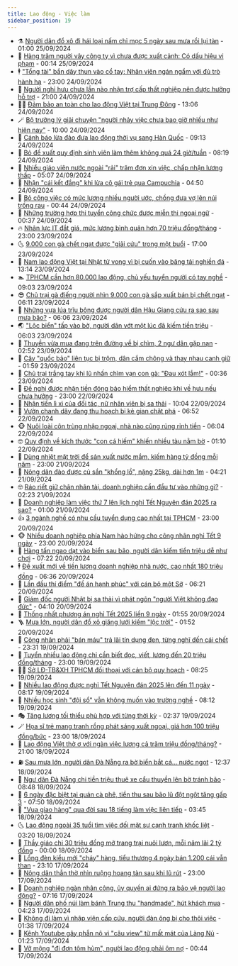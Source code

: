 ```yaml
---
title: Lao động - Việc làm
sidebar_position: 19
---
```


<!-- dantri-lao-dong-viec-lam:START -->
- ⚗️ [Người dân đổ xô đi hái loại nấm chỉ mọc 5 ngày sau mưa rồi lụi tàn](https://dantri.com.vn/lao-dong-viec-lam/nguoi-dan-do-xo-di-hai-loai-nam-chi-moc-5-ngay-sau-mua-roi-lui-tan-20240924164230287.htm) - 01:00 25/09/2024
- 🙉 [Hàng trăm người vây công ty vì chưa được xuất cảnh: Có dấu hiệu vi phạm](https://dantri.com.vn/lao-dong-viec-lam/hang-tram-nguoi-vay-cong-ty-vi-chua-duoc-xuat-canh-co-dau-hieu-vi-pham-20240924212151724.htm) - 00:14 25/09/2024
- 🕴 [&quot;Tổng tài&quot; bắn dây thun vào cổ tay: Nhân viên ngán ngẩm với đủ trò hành hạ](https://dantri.com.vn/lao-dong-viec-lam/tong-tai-ban-day-thun-vao-co-tay-nhan-vien-ngan-ngam-voi-du-tro-hanh-ha-20240924171934310.htm) - 23:00 24/09/2024
- 🧐 [Người nghỉ hưu chưa lần nào nhận trợ cấp thất nghiệp nên được hưởng hỗ trợ](https://dantri.com.vn/lao-dong-viec-lam/nguoi-nghi-huu-chua-lan-nao-nhan-tro-cap-that-nghiep-nen-duoc-huong-ho-tro-20240924122355352.htm) - 21:00 24/09/2024
- 🧑‍💻 [Đảm bảo an toàn cho lao động Việt tại Trung Đông](https://dantri.com.vn/lao-dong-viec-lam/dam-bao-an-toan-cho-lao-dong-viet-tai-trung-dong-20240924190546328.htm) - 13:06 24/09/2024
- 🪄 [Bộ trưởng lý giải chuyện &quot;người nhảy việc chưa bao giờ nhiều như hiện nay&quot;](https://dantri.com.vn/lao-dong-viec-lam/bo-truong-ly-giai-chuyen-nguoi-nhay-viec-chua-bao-gio-nhieu-nhu-hien-nay-20240924162808735.htm) - 10:00 24/09/2024
- 🦣 [Cảnh báo lừa đảo đưa lao động thời vụ sang Hàn Quốc](https://dantri.com.vn/lao-dong-viec-lam/canh-bao-lua-dao-dua-lao-dong-thoi-vu-sang-han-quoc-20240924160209032.htm) - 09:13 24/09/2024
- 🎡 [Bỏ đề xuất quy định sinh viên làm thêm không quá 24 giờ/tuần](https://dantri.com.vn/lao-dong-viec-lam/bo-de-xuat-quy-dinh-sinh-vien-lam-them-khong-qua-24-giotuan-20240924151204779.htm) - 08:19 24/09/2024
- 🦍 [Nhiều giáo viên nước ngoài &quot;rải&quot; trăm đơn xin việc, chấp nhận lương thấp](https://dantri.com.vn/lao-dong-viec-lam/nhieu-giao-vien-nuoc-ngoai-rai-tram-don-xin-viec-chap-nhan-luong-thap-20240923154137974.htm) - 05:07 24/09/2024
- 🫶 [Nhận &quot;cái kết đắng&quot; khi lừa cô gái trẻ qua Campuchia](https://dantri.com.vn/lao-dong-viec-lam/nhan-cai-ket-dang-khi-lua-co-gai-tre-qua-campuchia-20240924020432970.htm) - 04:50 24/09/2024
- 🥸 [Bỏ công việc có mức lương nhiều người ước, chồng đưa vợ lên núi trồng rau](https://dantri.com.vn/lao-dong-viec-lam/bo-cong-viec-co-muc-luong-nhieu-nguoi-uoc-chong-dua-vo-len-nui-trong-rau-20240923160603542.htm) - 00:44 24/09/2024
- 🎡 [Những trường hợp thi tuyển công chức được miễn thi ngoại ngữ](https://dantri.com.vn/lao-dong-viec-lam/nhung-truong-hop-thi-tuyen-cong-chuc-duoc-mien-thi-ngoai-ngu-20240923204330706.htm) - 00:37 24/09/2024
- 🔥 [Nhân lực IT đắt giá, mức lương bình quân hơn 70 triệu đồng/tháng](https://dantri.com.vn/lao-dong-viec-lam/nhan-luc-it-dat-gia-muc-luong-binh-quan-hon-70-trieu-dongthang-20240923134135253.htm) - 23:00 23/09/2024
- 🌜 [9.000 con gà chết ngạt được &quot;giải cứu&quot; trong một buổi](https://dantri.com.vn/lao-dong-viec-lam/9000-con-ga-chet-ngat-duoc-giai-cuu-trong-mot-buoi-20240923174536946.htm) - 17:00 23/09/2024
- 🤭 [Nam lao động Việt tại Nhật tử vong vì bị cuốn vào băng tải nghiền đá](https://dantri.com.vn/lao-dong-viec-lam/nam-lao-dong-viet-tai-nhat-tu-vong-vi-bi-cuon-vao-bang-tai-nghien-da-20240923161735113.htm) - 13:14 23/09/2024
- 🏊 [TPHCM cần hơn 80.000 lao động, chủ yếu tuyển người có tay nghề](https://dantri.com.vn/lao-dong-viec-lam/tphcm-can-hon-80000-lao-dong-chu-yeu-tuyen-nguoi-co-tay-nghe-20240921071355295.htm) - 09:03 23/09/2024
- 😎 [Chủ trại gà điếng người nhìn 9.000 con gà sắp xuất bán bị chết ngạt](https://dantri.com.vn/lao-dong-viec-lam/chu-trai-ga-dieng-nguoi-nhin-9000-con-ga-sap-xuat-ban-bi-chet-ngat-20240923121939911.htm) - 06:11 23/09/2024
- 🤖 [Những vựa lúa trĩu bông được người dân Hậu Giang cứu ra sao sau mưa bão?](https://dantri.com.vn/lao-dong-viec-lam/nhung-vua-lua-triu-bong-duoc-nguoi-dan-hau-giang-cuu-ra-sao-sau-mua-bao-20240923105011529.htm) - 06:06 23/09/2024
- 🌏 [&quot;Lộc biển&quot; tấp vào bờ, người dân vớt một lúc đã kiếm tiền triệu](https://dantri.com.vn/lao-dong-viec-lam/loc-bien-tap-vao-bo-nguoi-dan-vot-mot-luc-da-kiem-tien-trieu-20240923095701841.htm) - 06:03 23/09/2024
- 🦏 [Thuyền vừa mua đang trên đường về bị chìm, 2 ngư dân gặp nạn](https://dantri.com.vn/lao-dong-viec-lam/thuyen-vua-mua-dang-tren-duong-ve-bi-chim-2-ngu-dan-gap-nan-20240923084807243.htm) - 02:52 23/09/2024
- 🤔 [Cây &quot;quốc bảo&quot; liên tục bị trộm, dân cắm chông và thay nhau canh giữ](https://dantri.com.vn/lao-dong-viec-lam/cay-quoc-bao-lien-tuc-bi-trom-dan-cam-chong-va-thay-nhau-canh-giu-20240916105003847.htm) - 01:59 23/09/2024
- 🌮 [Chủ trại trắng tay khi lũ nhấn chìm vạn con gà: &quot;Đau xót lắm!&quot;](https://dantri.com.vn/lao-dong-viec-lam/chu-trai-trang-tay-khi-lu-nhan-chim-van-con-ga-dau-xot-lam-20240922181102977.htm) - 00:36 23/09/2024
- 💪 [Đề nghị được nhận tiền đóng bảo hiểm thất nghiệp khi về hưu nếu chưa hưởng](https://dantri.com.vn/lao-dong-viec-lam/de-nghi-duoc-nhan-tien-dong-bao-hiem-that-nghiep-khi-ve-huu-neu-chua-huong-20240922101119531.htm) - 23:00 22/09/2024
- 💪 [Nhận tiền lì xì của đối tác, nữ nhân viên bị sa thải](https://dantri.com.vn/lao-dong-viec-lam/nhan-tien-li-xi-cua-doi-tac-nu-nhan-vien-bi-sa-thai-20240922140425542.htm) - 10:04 22/09/2024
- 🦒 [Vườn chanh dây đang thu hoạch bị kẻ gian chặt phá](https://dantri.com.vn/lao-dong-viec-lam/vuon-chanh-day-dang-thu-hoach-bi-ke-gian-chat-pha-20240922120623113.htm) - 06:52 22/09/2024
- 🐵 [Nuôi loài côn trùng nhập ngoại, nhà nào cũng rủng rỉnh tiền](https://dantri.com.vn/lao-dong-viec-lam/nuoi-loai-con-trung-nhap-ngoai-nha-nao-cung-rung-rinh-tien-20240919141100611.htm) - 06:04 22/09/2024
- 🤓 [Quy định về kích thước &quot;con cá hiếm&quot; khiến nhiều tàu nằm bờ](https://dantri.com.vn/lao-dong-viec-lam/quy-dinh-ve-kich-thuoc-con-ca-hiem-khien-nhieu-tau-nam-bo-20240921113039031.htm) - 01:10 22/09/2024
- 🧐 [Dùng nhiệt mặt trời để sản xuất nước mắm, kiếm hàng tỷ đồng mỗi năm](https://dantri.com.vn/lao-dong-viec-lam/dung-nhiet-mat-troi-de-san-xuat-nuoc-mam-kiem-hang-ty-dong-moi-nam-20240921080324096.htm) - 23:00 21/09/2024
- 💪 [Nông dân đào được củ sắn &quot;khổng lồ&quot;, nặng 25kg, dài hơn 1m](https://dantri.com.vn/lao-dong-viec-lam/nong-dan-dao-duoc-cu-san-khong-lo-nang-25kg-dai-hon-1m-20240921104155963.htm) - 04:21 21/09/2024
- 🤓 [Ráo riết giữ chân nhân tài, doanh nghiệp cần đầu tư vào những gì?](https://dantri.com.vn/lao-dong-viec-lam/rao-riet-giu-chan-nhan-tai-doanh-nghiep-can-dau-tu-vao-nhung-gi-20240920204455231.htm) - 02:23 21/09/2024
- 💯 [Doanh nghiệp làm việc thứ 7 lên lịch nghỉ Tết Nguyên đán 2025 ra sao?](https://dantri.com.vn/lao-dong-viec-lam/doanh-nghiep-lam-viec-thu-7-len-lich-nghi-tet-nguyen-dan-2025-ra-sao-20240920224037554.htm) - 01:00 21/09/2024
- 👍 [3 ngành nghề có nhu cầu tuyển dụng cao nhất tại TPHCM](https://dantri.com.vn/lao-dong-viec-lam/3-nganh-nghe-co-nhu-cau-tuyen-dung-cao-nhat-tai-tphcm-20240921054750839.htm) - 23:00 20/09/2024
- 🐵 [Nhiều doanh nghiệp phía Nam hào hứng cho công nhân nghỉ Tết 9 ngày](https://dantri.com.vn/lao-dong-viec-lam/nhieu-doanh-nghiep-phia-nam-hao-hung-cho-cong-nhan-nghi-tet-9-ngay-20240920131801394.htm) - 23:00 20/09/2024
- 💂 [Hàng tấn ngao dạt vào biển sau bão, người dân kiếm tiền triệu dễ như chơi](https://dantri.com.vn/lao-dong-viec-lam/hang-tan-ngao-dat-vao-bien-sau-bao-nguoi-dan-kiem-tien-trieu-de-nhu-choi-20240920135038467.htm) - 07:22 20/09/2024
- 🕴 [Đề xuất mới về tiền lương doanh nghiệp nhà nước, cao nhất 180 triệu đồng](https://dantri.com.vn/lao-dong-viec-lam/de-xuat-moi-ve-tien-luong-doanh-nghiep-nha-nuoc-cao-nhat-180-trieu-dong-20240920123739307.htm) - 06:36 20/09/2024
- 👀 [Lần đầu thí điểm &quot;đề án hạnh phúc&quot; với cán bộ một Sở](https://dantri.com.vn/lao-dong-viec-lam/lan-dau-thi-diem-de-an-hanh-phuc-voi-can-bo-mot-so-20240920114456714.htm) - 06:21 20/09/2024
- 🦄 [Giám đốc người Nhật bị sa thải vì phát ngôn &quot;người Việt không đạo đức&quot;](https://dantri.com.vn/lao-dong-viec-lam/giam-doc-nguoi-nhat-bi-sa-thai-vi-phat-ngon-nguoi-viet-khong-dao-duc-20240920104708995.htm) - 04:10 20/09/2024
- 🔭 [Thống nhất phương án nghỉ Tết 2025 liền 9 ngày](https://dantri.com.vn/lao-dong-viec-lam/thong-nhat-phuong-an-nghi-tet-2025-lien-9-ngay-20240920084656776.htm) - 01:55 20/09/2024
- 🪜 [Mưa lớn, người dân đổ xô giăng lưới kiếm &quot;lộc trời&quot;](https://dantri.com.vn/lao-dong-viec-lam/mua-lon-nguoi-dan-do-xo-giang-luoi-kiem-loc-troi-20240920075505933.htm) - 01:52 20/09/2024
- 🌊 [Công nhân phải &quot;bán máu&quot; trả lãi tín dụng đen, từng nghĩ đến cái chết](https://dantri.com.vn/lao-dong-viec-lam/cong-nhan-phai-ban-mau-tra-lai-tin-dung-den-tung-nghi-den-cai-chet-20240920010003136.htm) - 23:31 19/09/2024
- 💯 [Tuyển nhiều lao động chỉ cần biết đọc, viết, lương đến 20 triệu đồng/tháng](https://dantri.com.vn/lao-dong-viec-lam/tuyen-nhieu-lao-dong-chi-can-biet-doc-viet-luong-den-20-trieu-dongthang-20240919155032512.htm) - 23:00 19/09/2024
- 👨‍🏫 [Sở LĐ-TB&amp;XH TPHCM đối thoại với cán bộ quy hoạch](https://dantri.com.vn/lao-dong-viec-lam/so-ld-tbxh-tphcm-doi-thoai-voi-can-bo-quy-hoach-20240919151332872.htm) - 08:25 19/09/2024
- 🙉 [Nhiều lao động được nghỉ Tết Nguyên đán 2025 lên đến 11 ngày](https://dantri.com.vn/lao-dong-viec-lam/nhieu-lao-dong-duoc-nghi-tet-nguyen-dan-2025-len-den-11-ngay-20240919141727011.htm) - 08:17 19/09/2024
- 🦄 [Nhiều học sinh &quot;đội sổ&quot; vẫn không muốn vào trường nghề](https://dantri.com.vn/lao-dong-viec-lam/nhieu-hoc-sinh-doi-so-van-khong-muon-vao-truong-nghe-20240919101220318.htm) - 08:12 19/09/2024
- 🎭 [Tăng lương tối thiểu phù hợp với từng thời kỳ](https://dantri.com.vn/lao-dong-viec-lam/tang-luong-toi-thieu-phu-hop-voi-tung-thoi-ky-20240919090851604.htm) - 02:37 19/09/2024
- 🪄 [Họa sĩ trẻ mang tranh rồng phát sáng xuất ngoại, giá hơn 100 triệu đồng/bức](https://dantri.com.vn/lao-dong-viec-lam/hoa-si-tre-mang-tranh-rong-phat-sang-xuat-ngoai-gia-hon-100-trieu-dongbuc-20240918175324574.htm) - 23:00 18/09/2024
- 🌁 [Lao động Việt thờ ơ với ngàn việc lương cả trăm triệu đồng/tháng?](https://dantri.com.vn/lao-dong-viec-lam/lao-dong-viet-tho-o-voi-ngan-viec-luong-ca-tram-trieu-dongthang-20240918184854781.htm) - 21:00 18/09/2024
- ⛽️ [Sau mưa lớn, người dân Đà Nẵng ra bờ biển bắt cá… nước ngọt](https://dantri.com.vn/lao-dong-viec-lam/sau-mua-lon-nguoi-dan-da-nang-ra-bo-bien-bat-ca-nuoc-ngot-20240918182509266.htm) - 12:37 18/09/2024
- 🤩 [Ngư dân Đà Nẵng chi tiền triệu thuê xe cẩu thuyền lên bờ tránh bão](https://dantri.com.vn/lao-dong-viec-lam/ngu-dan-da-nang-chi-tien-trieu-thue-xe-cau-thuyen-len-bo-tranh-bao-20240918152414014.htm) - 08:48 18/09/2024
- 🌝 [6 ngày đặc biệt tại quán cà phê, tiền thu sau bão lũ đột ngột tăng gấp 3](https://dantri.com.vn/lao-dong-viec-lam/6-ngay-dac-biet-tai-quan-ca-phe-tien-thu-sau-bao-lu-dot-ngot-tang-gap-3-20240918131721942.htm) - 07:50 18/09/2024
- 🤗 [&quot;Vua giao hàng&quot; qua đời sau 18 tiếng làm việc liên tiếp](https://dantri.com.vn/lao-dong-viec-lam/vua-giao-hang-qua-doi-sau-18-tieng-lam-viec-lien-tiep-20240918102010278.htm) - 03:45 18/09/2024
- 🌜 [Lao động ngoài 35 tuổi tìm việc đối mặt sự cạnh tranh khốc liệt](https://dantri.com.vn/lao-dong-viec-lam/lao-dong-ngoai-35-tuoi-tim-viec-doi-mat-su-canh-tranh-khoc-liet-20240918100449485.htm) - 03:20 18/09/2024
- 👀 [Thầy giáo chi 30 triệu đồng mở trang trại nuôi lươn, mỗi năm lãi 2 tỷ đồng](https://dantri.com.vn/lao-dong-viec-lam/thay-giao-chi-30-trieu-dong-mo-trang-trai-nuoi-luon-moi-nam-lai-2-ty-dong-20240917164832566.htm) - 00:00 18/09/2024
- 🫣 [Lồng đèn kiểu mới &quot;cháy&quot; hàng, tiểu thương 4 ngày bán 1.200 cái vẫn than](https://dantri.com.vn/lao-dong-viec-lam/long-den-kieu-moi-chay-hang-tieu-thuong-4-ngay-ban-1200-cai-van-than-20240917221750283.htm) - 23:10 17/09/2024
- 🧠 [Nông dân thẫn thờ nhìn ruộng hoang tàn sau khi lũ rút](https://dantri.com.vn/lao-dong-viec-lam/nong-dan-than-tho-nhin-ruong-hoang-tan-sau-khi-lu-rut-20240917143628240.htm) - 23:00 17/09/2024
- 🎊 [Doanh nghiệp ngàn nhân công, ủy quyền ai đứng ra bảo vệ người lao động?](https://dantri.com.vn/lao-dong-viec-lam/doanh-nghiep-ngan-nhan-cong-uy-quyen-ai-dung-ra-bao-ve-nguoi-lao-dong-20240917122418151.htm) - 07:16 17/09/2024
- 🧰 [Người dân phố núi làm bánh Trung thu &quot;handmade&quot;, hút khách mua](https://dantri.com.vn/lao-dong-viec-lam/nguoi-dan-pho-nui-lam-banh-trung-thu-handmade-hut-khach-mua-20240917085003170.htm) - 04:23 17/09/2024
- 🐘 [Không đi làm vì nhập viện cấp cứu, người đàn ông bị cho thôi việc](https://dantri.com.vn/lao-dong-viec-lam/khong-di-lam-vi-nhap-vien-cap-cuu-nguoi-dan-ong-bi-cho-thoi-viec-20240917081156833.htm) - 01:38 17/09/2024
- 🥳 [Kênh Youtube gây phẫn nộ vì &quot;câu view&quot; từ mất mát của Làng Nủ](https://dantri.com.vn/lao-dong-viec-lam/kenh-youtube-gay-phan-no-vi-cau-view-tu-mat-mat-cua-lang-nu-20240917001917456.htm) - 01:23 17/09/2024
- 🐎 [Vỡ mộng &quot;đi đơn tôm hùm&quot;, người lao động phải ôm nợ](https://dantri.com.vn/lao-dong-viec-lam/vo-mong-di-don-tom-hum-nguoi-lao-dong-phai-om-no-20240916170209094.htm) - 00:44 17/09/2024<!-- dantri-lao-dong-viec-lam:END -->
